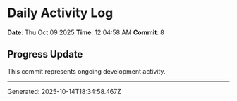 # Daily Activity Log

**Date**: Thu Oct 09 2025
**Time**: 12:04:58 AM
**Commit**: 8

## Progress Update

This commit represents ongoing development activity.

---
Generated: 2025-10-14T18:34:58.467Z
